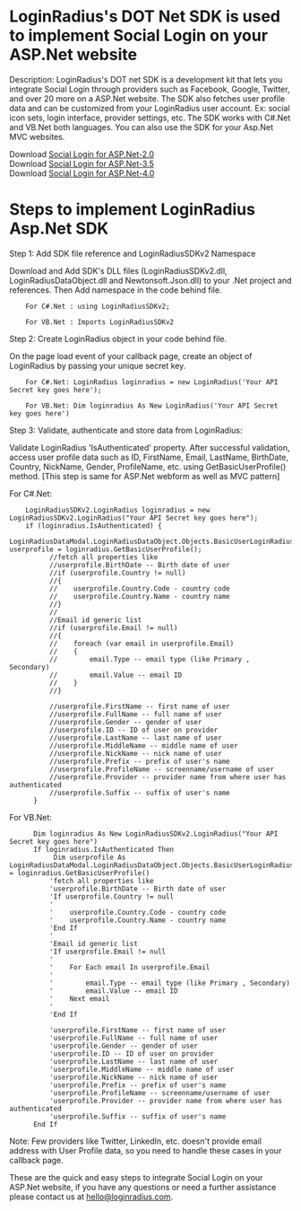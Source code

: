 LoginRadius's DOT Net SDK is used to implement Social Login on your ASP.Net website
=========

Description: LoginRadius's DOT net SDK is a development kit that lets you integrate Social Login through providers such as Facebook, Google, Twitter, and over 20 more on a ASP.Net website. The SDK also fetches user profile data and can be customized from your LoginRadius user account. Ex: social icon sets, login interface, provider settings, etc. The SDK works with C#.Net and VB.Net both languages. You can also use the SDK for your Asp.Net MVC websites.

Download <a href="https://github.com/downloads/LoginRadius/Dot-Net-SDK/LoginRadiusSDKv3.0.NET%202.0.zip">Social Login for ASP.Net-2.0</a><br>
Download <a href="https://github.com/downloads/LoginRadius/Dot-Net-SDK/LoginRadiusSDKv3.0.NET%203.5.zip">Social Login for ASP.Net-3.5</a><br>
Download <a href="https://github.com/downloads/LoginRadius/Dot-Net-SDK/LoginRadiusSDKv3.0.NET%204.0.zip">Social Login for ASP.Net-4.0</a><br>


Steps to implement LoginRadius Asp.Net SDK
===

Step 1: Add SDK file reference and LoginRadiusSDKv2 Namespace

Download and Add SDK's DLL files (LoginRadiusSDKv2.dll, LoginRadiusDataObject.dll and Newtonsoft.Json.dll) to your .Net project and references. Then Add namespace in the code behind file. 

        For C#.Net : using LoginRadiusSDKv2;
        
        For VB.Net : Imports LoginRadiusSDKv2
        
Step 2: Create LoginRadius object in your code behind file.

On the page load event of your callback page, create an object of LoginRadius by passing your unique secret key.

        For C#.Net: LoginRadius loginradius = new LoginRadius('Your API Secret key goes here');
        
        For VB.Net: Dim loginradius As New LoginRadius('Your API Secret key goes here')

Step 3: Validate, authenticate and store data from LoginRadius:

Validate LoginRadius 'IsAuthenticated' property. After successful validation, access user profile data such as ID, FirstName, Email, LastName, BirthDate, Country, NickName, Gender, ProfileName, etc. using GetBasicUserProfile() method. [This step is same for ASP.Net webform as well as MVC pattern]

For C#.Net:

        LoginRadiusSDKv2.LoginRadius loginradius = new LoginRadiusSDKv2.LoginRadius("Your API Secret key goes here");
        if (loginradius.IsAuthenticated) {  
              LoginRadiusDataModal.LoginRadiusDataObject.Objects.BasicUserLoginRadiusUserProfile userprofile = loginradius.GetBasicUserProfile();  
              //fetch all properties like  
              //userprofile.BirthDate -- Birth date of user  
              //if (userprofile.Country != null)  
              //{  
              //    userprofile.Country.Code - country code  
              //    userprofile.Country.Name - country name  
              //}  
              //  
              //Email id generic list   
              //if (userprofile.Email != null)   
              //{  
              //    foreach (var email in userprofile.Email)  
              //    {   
              //        email.Type -- email type (like Primary , Secondary)  
              //        email.Value -- email ID  
              //    }  
              //}  
            
              //userprofile.FirstName -- first name of user  
              //userprofile.FullName -- full name of user   
              //userprofile.Gender -- gender of user  
              //userprofile.ID -- ID of user on provider   
              //userprofile.LastName -- last name of user  
              //userprofile.MiddleName -- middle name of user  
              //userprofile.NickName -- nick name of user  
              //userprofile.Prefix -- prefix of user's name  
              //userprofile.ProfileName -- screenname/username of user   
              //userprofile.Provider -- provider name from where user has authenticated   
              //userprofile.Suffix -- suffix of user's name  
          }

For VB.Net:

          Dim loginradius As New LoginRadiusSDKv2.LoginRadius("Your API Secret key goes here")    
          If loginradius.IsAuthenticated Then
               Dim userprofile As LoginRadiusDataModal.LoginRadiusDataObject.Objects.BasicUserLoginRadiusUserProfile = loginradius.GetBasicUserProfile()  
              'fetch all properties like  
              'userprofile.BirthDate -- Birth date of user  
              'If userprofile.Country != null  
              '  
              '    userprofile.Country.Code - country code  
              '    userprofile.Country.Name - country name  
              'End If  
              '  
              'Email id generic list   
              'If userprofile.Email != null   
              '  
              '    For Each email In userprofile.Email  
              '       
              '        email.Type -- email type (like Primary , Secondary)  
              '        email.Value -- email ID  
              '    Next email     
              '      
              'End If  
            
              'userprofile.FirstName -- first name of user  
              'userprofile.FullName -- full name of user   
              'userprofile.Gender -- gender of user  
              'userprofile.ID -- ID of user on provider   
              'userprofile.LastName -- last name of user  
              'userprofile.MiddleName -- middle name of user  
              'userprofile.NickName -- nick name of user  
              'userprofile.Prefix -- prefix of user's name  
              'userprofile.ProfileName -- screenname/username of user   
              'userprofile.Provider -- provider name from where user has authenticated   
              'userprofile.Suffix -- suffix of user's name  
          End If
          
Note: Few providers like Twitter, LinkedIn, etc. doesn't provide email address with User Profile data, so you need to handle these cases in your callback page.

These are the quick and easy steps to integrate Social Login on your ASP.Net website, if you have any questions or need a further assistance please contact us at hello@loginradius.com.